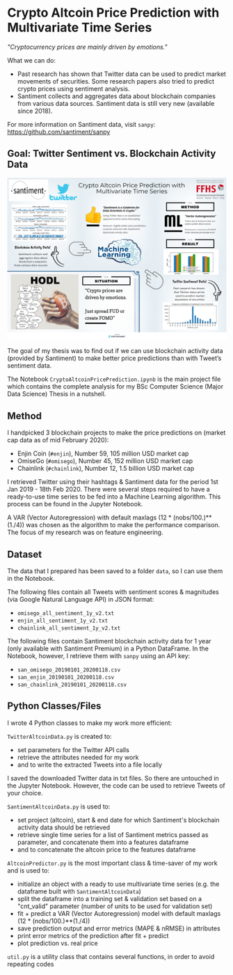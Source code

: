 # Crypto Altcoin Price Prediction with Multivariate Time Series

_"Cryptocurrency prices are mainly driven by emotions."_

What we can do:

- Past research has shown that Twitter data can be used to predict market movements of securities. Some research papers also tried to predict crypto prices using sentiment analysis.
- Santiment collects and aggregates data about blockchain companies from various data sources. Santiment data is still very new (available since 2018).

For more information on Santiment data, visit `sanpy`: https://github.com/santiment/sanpy

Goal: Twitter Sentiment vs. Blockchain Activity Data
---
![Poster Crypto Altcoin Price Prediction](images/thesis_poster.png)

The goal of my thesis was to find out if we can use blockchain activity data (provided by Santiment) to make better price predictions than with Tweet’s sentiment data.

The Notebook `CryptoAltcoinPricePrediction.ipynb` is the main project file which contains the complete analysis for my BSc Computer Science (Major Data Science) Thesis in a nutshell.

Method
---
I handpicked 3 blockchain projects to make the price predictions on (market cap data as of mid February 2020):

- Enjin Coin (`#enjin`), Number 59, 105 million USD market cap
- OmiseGo (`#omisego`), Number 45, 152 million USD market cap
- Chainlink (`#chainlink`), Number 12, 1.5 billion USD market cap

I retrieved Twitter using their hashtags & Santiment data for the period 1st Jan 2019 - 18th Feb 2020. There were several steps required to have a ready-to-use time series to be fed into a Machine Learning algorithm. This process can be found in the Jupyter Notebook.

A VAR (Vector Autoregression) with default maxlags (12 * (nobs/100.)**(1./4)) was chosen as the algorithm to make the performance comparison. The focus of my research was on feature engineering.

Dataset
---
The data that I prepared has been saved to a folder `data`, so I can use them in the Notebook.

The following files contain all Tweets with sentiment scores & magnitudes (via Google Natural Language API) in JSON format:

- `omisego_all_sentiment_1y_v2.txt`
- `enjin_all_sentiment_1y_v2.txt`
- `chainlink_all_sentiment_1y_v2.txt`

The following files contain Santiment blockchain activity data for 1 year (only available with Santiment Premium) in a Python DataFrame. In the Notebook, however, I retrieve them with `sanpy` using an API key:

- `san_omisego_20190101_20200118.csv`
- `san_enjin_20190101_20200118.csv`
- `san_chainlink_20190101_20200118.csv`

Python Classes/Files
---
I wrote 4 Python classes to make my work more efficient:

`TwitterAltcoinData.py` is created to:
- set parameters for the Twitter API calls
- retrieve the attributes needed for my work
- and to write the extracted Tweets into a file locally

I saved the downloaded Twitter data in txt files. So there are untouched in the Jupyter Notebook. However, the code can be used to retrieve Tweets of your choice.

`SantimentAltcoinData.py` is used to:
- set project (altcoin), start & end date for which Santiment's blockchain activity data should be retrieved
- retrieve single time series for a list of Santiment metrics passed as parameter, and concatenate them into a features dataframe
- and to concatenate the altcoin price to the features dataframe

`AltcoinPredictor.py` is the most important class & time-saver of my work and is used to:
- initialize an object with a ready to use multivariate time series (e.g. the dataframe built with `SantimentAltcoinData`)
- split the dataframe into a training set & validation set based on a "cnt_valid" parameter (number of units to be used for validation set)
- fit + predict a VAR (Vector Autoregression) model with default maxlags (12 * (nobs/100.)**(1./4))
- save prediction output and error metrics (MAPE & nRMSE) in attributes
- print error metrics of the prediction after fit + predict
- plot prediction vs. real price

`util.py` is a utility class that contains several functions, in order to avoid repeating codes